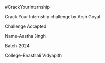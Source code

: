 #CrackYourInternship


Crack Your Internship challenge by Arsh Goyal

Challenge Accepted

Name-Aastha Singh

Batch-2024

College-Bnasthali Vidyapith
